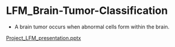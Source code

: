 # LFM_Brain-Tumor-Classification

* A brain tumor occurs when abnormal cells form within the brain.





[Project_LFM_presentation.pptx](https://github.com/YaqoobD/LFM_Brain-Tumor-Classification/files/10435358/Project_LFM_presentation.pptx)
